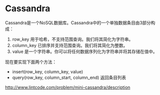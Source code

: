 # Cassandra
Cassandra是一个NoSQL数据库。Cassandra中的一个单独数据条目由3部分构成：

1. row_key 用于哈希，不支持范围查询。我们将其简化为字符串。
2. column_key 已排序并支持范围查询。我们将其简化为整数。
3. value 是一个字符串。你可以将任何数据序列化为字符串并将其存储在值中。

现在要实现下面两个方法：
- insert(row_key, column_key, value)
- query(row_key, column_start, column_end) 返回条目列表

http://www.lintcode.com/problem/mini-cassandra/description